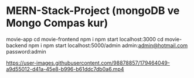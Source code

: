 # MERN-Stack-Project (mongoDB ve Mongo Compas kur)
movie-app
cd movie-frontend 
npm i
npm start 
localhost:3000
cd movie-backend
npm i
npm start 
localhost:5000/admin
admin:admin@hotmail.com
password:admin


https://user-images.githubusercontent.com/98878857/179464049-a9d55012-d41a-45e8-b996-b61ddc7db0a6.mp4

